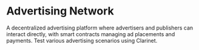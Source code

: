 # Advertising Network
A decentralized advertising platform where advertisers and publishers can interact directly, with smart contracts managing ad placements and payments. Test various advertising scenarios using Clarinet.
